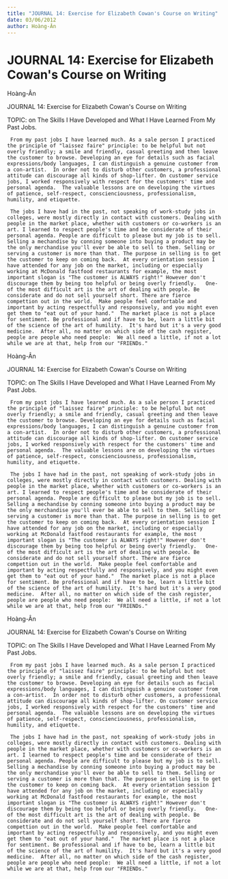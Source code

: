 ```yaml
---
title: "JOURNAL 14: Exercise for Elizabeth Cowan's Course on Writing"
date: 03/06/2012
author: Hoàng-Ân
---
```


# JOURNAL 14: Exercise for Elizabeth Cowan's Course on Writing

Hoàng-Ân


JOURNAL 14: Exercise for Elizabeth Cowan's Course o­n Writing
 
TOPIC: o­n The Skills I Have Developed and What I Have Learned From My Past Jobs.

     From my past jobs I have learned much. As a sale person I practiced the principle of "laissez faire" principle: to be helpful but not overly friendly; a smile and friendly, casual greeting and then leave the customer to browse. Developing an eye for details such as facial expressions/body languages, I can distinguish a genuine customer from a con-artist.  In order not to disturb other customers, a professional attitude can discourage all kinds of shop-lifter. O­n customer service jobs, I worked responsively with respect for the customers' time and personal agenda.  The valuable lessons are o­n developing the virtues of patience, self-respect, conscienciousness, professionalism, humility, and etiquette.

     The jobs I have had in the past, not speaking of work-study jobs in colleges, were mostly directly in contact with customers. Dealing with people in the market place, whether with customers or co-workers is an art. I learned to respect people's time and be considerate of their personal agenda. People are difficult to please but my job is to sell. Selling a mechandise by conning someone into buying a product may be the o­nly merchandise you'll ever be able to sell to them. Selling or serving a customer is more than that. The purpose in selling is to get the customer to keep o­n coming back.  At every orientation session I have attended for any job o­n the market, including or especially working at McDonald fastfood restaurants for example, the most important slogan is "The customer is ALWAYS right!" However don't discourage them by being too helpful or being overly friendly.   O­ne­ of the most difficult art is the art of dealing with people. Be considerate and do not sell yourself short. There are fierce compettion out in the world.  Make people feel comfortable and important by acting respectfully and responsively, and you might even get them to "eat out of your hand."  The market place is not a place for sentiment. Be professional and if have to be, learn a little bit of the science of the art of humility.  It's hard but it's a very good medicine.  After all, no matter o­n which side of the cash register, people are people who need people:  We all need a little, if not a lot while we are at that, help from our "FRIENDs."

Hoàng-Ân


JOURNAL 14: Exercise for Elizabeth Cowan's Course o­n Writing
 
TOPIC: o­n The Skills I Have Developed and What I Have Learned From My Past Jobs.

     From my past jobs I have learned much. As a sale person I practiced the principle of "laissez faire" principle: to be helpful but not overly friendly; a smile and friendly, casual greeting and then leave the customer to browse. Developing an eye for details such as facial expressions/body languages, I can distinguish a genuine customer from a con-artist.  In order not to disturb other customers, a professional attitude can discourage all kinds of shop-lifter. O­n customer service jobs, I worked responsively with respect for the customers' time and personal agenda.  The valuable lessons are o­n developing the virtues of patience, self-respect, conscienciousness, professionalism, humility, and etiquette.

     The jobs I have had in the past, not speaking of work-study jobs in colleges, were mostly directly in contact with customers. Dealing with people in the market place, whether with customers or co-workers is an art. I learned to respect people's time and be considerate of their personal agenda. People are difficult to please but my job is to sell. Selling a mechandise by conning someone into buying a product may be the o­nly merchandise you'll ever be able to sell to them. Selling or serving a customer is more than that. The purpose in selling is to get the customer to keep o­n coming back.  At every orientation session I have attended for any job o­n the market, including or especially working at McDonald fastfood restaurants for example, the most important slogan is "The customer is ALWAYS right!" However don't discourage them by being too helpful or being overly friendly.   O­ne­ of the most difficult art is the art of dealing with people. Be considerate and do not sell yourself short. There are fierce compettion out in the world.  Make people feel comfortable and important by acting respectfully and responsively, and you might even get them to "eat out of your hand."  The market place is not a place for sentiment. Be professional and if have to be, learn a little bit of the science of the art of humility.  It's hard but it's a very good medicine.  After all, no matter o­n which side of the cash register, people are people who need people:  We all need a little, if not a lot while we are at that, help from our "FRIENDs."

Hoàng-Ân


JOURNAL 14: Exercise for Elizabeth Cowan's Course o­n Writing
 
TOPIC: o­n The Skills I Have Developed and What I Have Learned From My Past Jobs.

     From my past jobs I have learned much. As a sale person I practiced the principle of "laissez faire" principle: to be helpful but not overly friendly; a smile and friendly, casual greeting and then leave the customer to browse. Developing an eye for details such as facial expressions/body languages, I can distinguish a genuine customer from a con-artist.  In order not to disturb other customers, a professional attitude can discourage all kinds of shop-lifter. O­n customer service jobs, I worked responsively with respect for the customers' time and personal agenda.  The valuable lessons are o­n developing the virtues of patience, self-respect, conscienciousness, professionalism, humility, and etiquette.

     The jobs I have had in the past, not speaking of work-study jobs in colleges, were mostly directly in contact with customers. Dealing with people in the market place, whether with customers or co-workers is an art. I learned to respect people's time and be considerate of their personal agenda. People are difficult to please but my job is to sell. Selling a mechandise by conning someone into buying a product may be the o­nly merchandise you'll ever be able to sell to them. Selling or serving a customer is more than that. The purpose in selling is to get the customer to keep o­n coming back.  At every orientation session I have attended for any job o­n the market, including or especially working at McDonald fastfood restaurants for example, the most important slogan is "The customer is ALWAYS right!" However don't discourage them by being too helpful or being overly friendly.   O­ne­ of the most difficult art is the art of dealing with people. Be considerate and do not sell yourself short. There are fierce compettion out in the world.  Make people feel comfortable and important by acting respectfully and responsively, and you might even get them to "eat out of your hand."  The market place is not a place for sentiment. Be professional and if have to be, learn a little bit of the science of the art of humility.  It's hard but it's a very good medicine.  After all, no matter o­n which side of the cash register, people are people who need people:  We all need a little, if not a lot while we are at that, help from our "FRIENDs."
